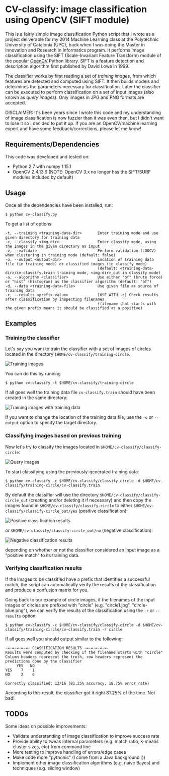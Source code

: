 # CV-classify: image classification using OpenCV (SIFT module)

This is a fairly simple image classification Python script that I wrote as a project deliverable for my 2014 Machine Learning class at the Polytechnic University of Catalonia (UPC), back when I was doing the Master in Innovation and Research in Informatics program. It performs image classification using the SIFT (Scale-Invariant Feature Transform) module of the popular [OpenCV](https://opencv.org/) Python library. SIFT is a feature detection and description algorithm first published by David Lowe in 1999.

The classifier works by first reading a set of _training images_, from which features are detected and computed using SIFT. It then builds models and determines the parameters necessary for classification. Later the classifier can be executed to perform classification on a set of input images (also known as _query images_). Only images in JPG and PNG formats are accepted.

DISCLAIMER: It's been years since I wrote this code and my understanding of image classification is now fuzzier than it was even then, but I didn't want to lose it so I decided to put it up. If you are an OpenCV/machine learning expert and have some feedback/corrections, please let me know!

## Requirements/Dependencies

This code was developed and tested on: 

* Python 2.7 with numpy 1.15.1
* OpenCV 2.4.13.6 (NOTE: OpenCV 3.x no longer has the SIFT/SURF modules included by default)

## Usage

Once all the dependencies have been installed, run:

    $ python cv-classify.py

To get a list of options:

    -t, --training <training-data-dir>       Enter training mode and use given directory for training data
    -c, --classify <img-dir>                 Enter classify mode, using the images in the given directory as input
    -v, --validate                           Perform validation (LOOCV) when clustering in training mode (default: false)
    -o, --output <output-dir>                Location of training data file (in training mode) or classified images (in classify mode) 
                                             (default: <training-data-dir>/cv-classify.train training mode, <img-dir>_out in classify mode)
    -a, --algorithm <classifier>             Use either "bf" (brute force) or "hist" (histogram) as the classifier algorithm (default: "bf")
    -d, --data <training-data-file>          Use given file as source of training data
    -r, --results <prefix-value>             [USE WITH -c] Check results after classification by inspecting filenames 
                                             (filename that starts with the given prefix means it should be classified as a positive)

## Examples

### Training the classifier

Let's say you want to train the classifier with a set of images of circles located in the directory `$HOME/cv-classify/training-circle`.

![Training images](/screenshots/training-images-circle-before.png)

You can do this by running

    $ python cv-classify -t $HOME/cv-classify/training-circle

If all goes well the training data file `cv-classify.train` should have been created in the same directory:

![Training images with training data](/screenshots/training-images-circle-after.png)

If you want to change the location of the training data file, use the `-o` or `--output` option to specify the target directory.

### Classifying images based on previous training

Now let's try to classify the images located in `$HOME/cv-classify/classify-circle`:

![Query images](/screenshots/query-images-circle.png)

To start classifying using the previously-generated training data:

    $ python cv-classify -c $HOME/cv-classify/classify-circle -d $HOME/cv-classify/training-circle/cv-classify.train
    
By default the classifier will use the directory `$HOME/cv-classify/classify-circle_out` (creating and/or deleting it if necessary) and then copy the images found in `$HOME/cv-classify/classify-circle` to either `$HOME/cv-classify/classify-circle_out/yes` (positive classification):

![Positive classification results](/screenshots/output-yes-circle.png)

or `$HOME/cv-classify/classify-circle_out/no` (negative classification):

![Negative classification results](/screenshots/output-no-circle.png)

depending on whether or not the classifier considered an input image as a "positive match" to its training data. 

### Verifying classification results

If the images to be classified have a prefix that identifies a successful match, the script can automatically verify the results of the classification and produce a confusion matrix for you. 

Going back to our example of circle images, if the filenames of the input images of circles are prefixed with "circle" (e.g. "circle1.jpg", "circle-blue.png"), we can verify the results of the classification using the `-r` or `--results` option:

    $ python cv-classify -c $HOME/cv-classify/classify-circle -d $HOME/cv-classify/training-circle/cv-classify.train -r circle

If all goes well you should output similar to the following:

    -=-=-=-=-=- CLASSIFICATION RESULTS -=-=-=-=-=-
    Results were computed by checking if the filename starts with "circle"
    Column headers represent the truth, row headers represent the predictions done by the classifier
         YES   NO
    YES    7    1
    NO     2    6
    
    Correctly classified: 13/16 (81.25% accuracy, 18.75% error rate)

According to this result, the classifier got it right 81.25% of the time. Not bad! 
 
## TODOs

Some ideas on possible improvements:

* Validate understanding of image classification to improve success rate
* Provide ability to tweak internal parameters (e.g. match ratio, k-means cluster sizes, etc) from command line
* More testing to improve handling of errors/edge cases 
* Make code more "pythonic" (I come from a Java background :))
* Implement other image classification algorithms (e.g. naive Bayes) and techniques (e.g. sliding window)